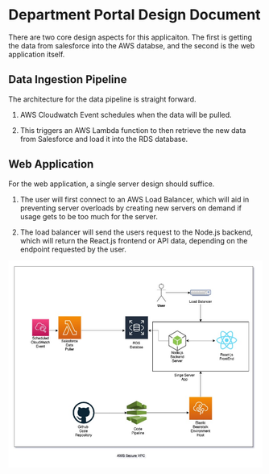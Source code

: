# Department Portal Design Document

There are two core design aspects for this applicaiton. The first is getting the data from salesforce into the AWS databse, and the second is the web application itself.

## Data Ingestion Pipeline

The architecture for the data pipeline is straight forward. 

1. AWS Cloudwatch Event schedules when the data will be pulled.

2. This triggers an AWS Lambda function to then retrieve the new data from Salesforce and load it into the RDS database.

## Web Application

For the web application, a single server design should suffice. 
1. The user will first connect to an AWS Load Balancer, which will aid in preventing server overloads by creating new servers on demand if usage gets to be too much for the server.

2. The load balancer will send the users request to the Node.js backend, which will return the React.js frontend or API data, depending on the endpoint requested by the user.

![image](departmentPortalDesignImage.jpg)